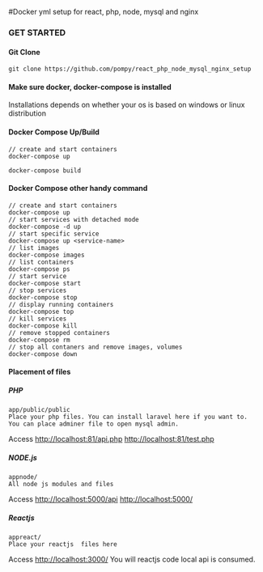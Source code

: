 #Docker yml setup for react, php, node, mysql and nginx 

### GET STARTED

#### Git Clone
```
git clone https://github.com/pompy/react_php_node_mysql_nginx_setup
```
#### Make sure docker, docker-compose is installed
Installations depends on whether your os is based on windows or linux distribution

#### Docker Compose Up/Build

```
// create and start containers
docker-compose up

docker-compose build
```

#### Docker Compose other handy command

```
// create and start containers
docker-compose up
// start services with detached mode
docker-compose -d up
// start specific service
docker-compose up <service-name>
// list images
docker-compose images
// list containers
docker-compose ps
// start service
docker-compose start
// stop services
docker-compose stop
// display running containers
docker-compose top
// kill services
docker-compose kill
// remove stopped containers
docker-compose rm
// stop all contaners and remove images, volumes
docker-compose down
```

#### Placement of files

##### PHP
```
app/public/public
Place your php files. You can install laravel here if you want to.
You can place adminer file to open mysql admin.
```
Access
<http://localhost:81/api.php>
<http://localhost:81/test.php>


##### NODE.js
```
appnode/
All node js modules and files
```

Access
<http://localhost:5000/api>
<http://localhost:5000/>

##### Reactjs
```
appreact/
Place your reactjs  files here
```

Access
<http://localhost:3000/>
You will reactjs code local api is consumed.

